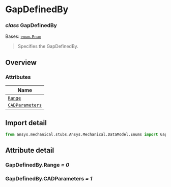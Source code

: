 # GapDefinedBy

<a id="GapDefinedBy"></a>

### *class* GapDefinedBy

Bases: [`enum.Enum`](https://docs.python.org/3/library/enum.html#enum.Enum)

> Specifies the GapDefinedBy.

> <!-- !! processed by numpydoc !! -->

<a id="overview"></a>

## Overview

### Attributes

| Name |
| ------------------------------------------------ |
| [`Range`](#GapDefinedBy.Range) |
| [`CADParameters`](#GapDefinedBy.CADParameters) |

<a id="import-detail"></a>

## Import detail

```python
from ansys.mechanical.stubs.Ansys.Mechanical.DataModel.Enums import GapDefinedBy
```

<a id="attribute-detail"></a>

## Attribute detail

<a id="GapDefinedBy.Range"></a>

### GapDefinedBy.Range *= 0*

<a id="GapDefinedBy.CADParameters"></a>

### GapDefinedBy.CADParameters *= 1*
